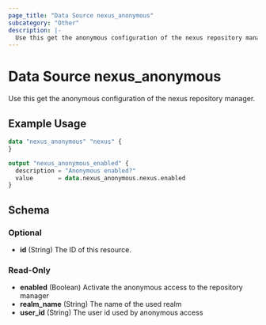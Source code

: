 ```yaml
---
page_title: "Data Source nexus_anonymous"
subcategory: "Other"
description: |-
  Use this get the anonymous configuration of the nexus repository manager.
---
```

# Data Source nexus_anonymous
Use this get the anonymous configuration of the nexus repository manager.
## Example Usage
```terraform
data "nexus_anonymous" "nexus" {
}

output "nexus_anonymous_enabled" {
  description = "Anonymous enabled?"
  value       = data.nexus_anonymous.nexus.enabled
}
```
<!-- schema generated by tfplugindocs -->
## Schema

### Optional

- **id** (String) The ID of this resource.

### Read-Only

- **enabled** (Boolean) Activate the anonymous access to the repository manager
- **realm_name** (String) The name of the used realm
- **user_id** (String) The user id used by anonymous access


